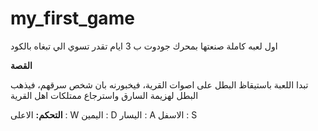 # my_first_game
اول لعبه كاملة صنعتها بمحرك جودوت ب 3 ايام
تقدر تسوي الي تبغاه بالكود

**القصة**

تبدا اللعبة باستيقاظ البطل على اصوات القرية، فيخبورنه بان شخص سرقهم،
فيذهب البطل لهزيمة السارق واسترجاع ممتلكات اهل القرية

**التحكم:**
الاعلى : W
اليمين : D
اليسار : A
الاسفل : S

